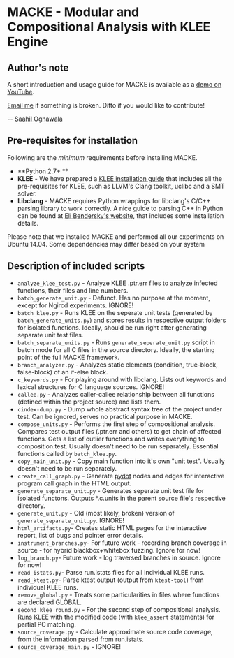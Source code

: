 MACKE - Modular and Compositional Analysis with KLEE Engine
===

Author's note
---

A short introduction and usage guide for MACKE is available as a [demo on YouTube](https://www.youtube.com/watch?v=icC3jc3mHEU). 

[Email me](mailto:ognawala@in.tum.de) if something is broken. Ditto if you would like to contribute! 

-- [Saahil Ognawala](https://www.i22.in.tum.de/index.php?id=31&L=1)

Pre-requisites for installation
---
Following are the *minimum* requirements before installing MACKE. 

- **Python 2.7+ **
-  **KLEE** - We have prepared a [KLEE installation guide](https://github.com/tum-i22/macke/blob/master/KLEE.md) that includes all the pre-requisites for KLEE, such as LLVM's Clang toolkit, uclibc and a SMT solver. 
- **Libclang** - MACKE requires Python wrappings for libclang's C/C++ parsing library to work correctly. A nice guide to parsing C++ in Python can be found at [Eli Bendersky's website](http://eli.thegreenplace.net/2011/07/03/parsing-c-in-python-with-clang), that includes some installation details. 

Please note that we installed MACKE and performed all our experiments on Ubuntu 14.04. Some dependencies may differ based on your system

Description of included scripts
---
+ `analyze_klee_test.py` - Analyze KLEE .ptr.err files to analyze infected functions, their files and line numbers.
+ `batch_generate_unit.py` - Defunct. Has no purpose at the moment, except for Ngircd experiments. IGNORE! 
+ `batch_klee.py` - Runs KLEE on the seperate unit tests (generated by `batch_generate_units.py`) and stores results in respective output folders for isolated functions. Ideally, should be run right after generating separate unit test files. 
+ `batch_separate_units.py` - Runs `generate_seperate_unit.py` script in batch mode for all C files in the source directory. Ideally, the starting point of the full MACKE framework. 
+ `branch_analyzer.py` - Analyzes static elements (condition, true-block, false-block) of an if-else block. 
+ `c_keywords.py` - For playing around with libclang. Lists out keywords and lexical structures for C language sources. IGNORE!
+ `callee.py` - Analyzes caller-callee relationship between all functions (defined within the project source) and lists them. 
+ `cindex-dump.py` - Dump whole abstract syntax tree of the project under test. Can be ignored, serves no practical purpose in MACKE. 
+ `compose_units.py` - Performs the first step of compositional analysis. Compares test output files (.ptr.err and others) to get chain of affected functions. Gets a list of outlier functions and writes everything to composition.test. Usually doesn't need to be run separately. Essential functions called by `batch_klee.py`. 
+ `copy_main_unit.py` - Copy main function into it's own "unit test". Usually doesn't need to be run separately. 
+ `create_call_graph.py` - Generate [pydot]([https://pypi.python.org/pypi/pydot]) nodes and edges for interactive program call graph in the HTML output. 
+ `generate_separate_unit.py` - Generates seperate unit test file for isolated functons. Outputs *.c.units in the parent source file's respective directory. 
+ `generate_unit.py` - Old (most likely, broken) version of `generate_separate_unit.py`. IGNORE!
+ `html_artifacts.py`- Creates static HTML pages for the interactive report, list of bugs and pointer error details. 
+ `instrument_branches.py`- For future work  - recording branch coverage in source - for hybrid blackbox+whitebox fuzzing. Ignore for now! 
+ `log_branch.py`- Future work - log traversed branches in source. Ignore for now!
+ `read_istats.py`- Parse run.istats files for all individual KLEE runs. 
+ `read_ktest.py`- Parse ktest output (output from `ktest-tool`) from individual KLEE runs. 
+ `remove_global.py` - Treats some particularities in files where functions are declared GLOBAL. 
+ `second_klee_round.py` - For the second step of compositional analysis. Runs KLEE with the modified code (with `klee_assert` statements) for partial PC matching. 
+ `source_coverage.py` - Calculate approximate source code coverage, from the information parsed from run.istats. 
+ `source_coverage_main.py` - IGNORE!
